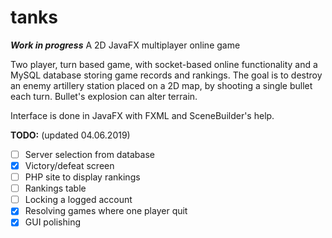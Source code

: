 # tanks
***Work in progress*** A 2D JavaFX multiplayer online game

Two player, turn based game, with socket-based online functionality and a MySQL database storing game records and rankings. The goal is to destroy an enemy artillery station placed on a 2D map, by shooting a single bullet each turn. Bullet's explosion can alter terrain.

Interface is done in JavaFX with FXML and SceneBuilder's help.

**TODO:** (updated 04.06.2019)
- [ ] Server selection from database
- [x] Victory/defeat screen
- [ ] PHP site to display rankings
- [ ] Rankings table
- [ ] Locking a logged account
- [x] Resolving games where one player quit
- [x] GUI polishing
